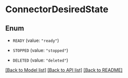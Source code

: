 # ConnectorDesiredState

## Enum


* `READY` (value: `"ready"`)

* `STOPPED` (value: `"stopped"`)

* `DELETED` (value: `"deleted"`)


[[Back to Model list]](../README.md#documentation-for-models) [[Back to API list]](../README.md#documentation-for-api-endpoints) [[Back to README]](../README.md)

